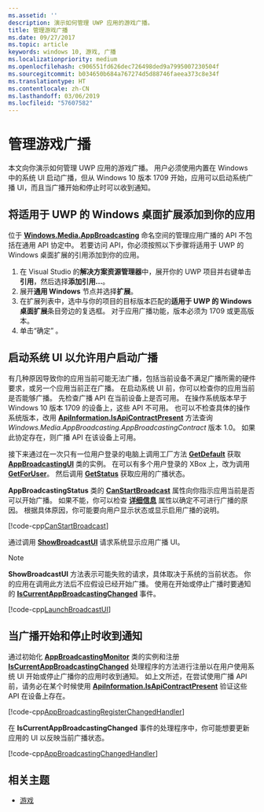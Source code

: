 ```yaml
---
ms.assetid: ''
description: 演示如何管理 UWP 应用的游戏广播。
title: 管理游戏广播
ms.date: 09/27/2017
ms.topic: article
keywords: windows 10, 游戏, 广播
ms.localizationpriority: medium
ms.openlocfilehash: c906551fd626dec726498ded9a7995007230504f
ms.sourcegitcommit: b034650b684a767274d5d88746faeea373c8e34f
ms.translationtype: HT
ms.contentlocale: zh-CN
ms.lasthandoff: 03/06/2019
ms.locfileid: "57607582"
---
```

# <a name="manage-game-broadcasting"></a>管理游戏广播
本文向你演示如何管理 UWP 应用的游戏广播。 用户必须使用内置在 Windows 中的系统 UI 启动广播，但从 Windows 10 版本 1709 开始，应用可以启动系统广播 UI，而且当广播开始和停止时可以收到通知。

## <a name="add-the-windows-desktop-extensions-for-the-uwp-to-your-app"></a>将适用于 UWP 的 Windows 桌面扩展添加到你的应用
位于 **[Windows.Media.AppBroadcasting](https://docs.microsoft.com/uwp/api/windows.media.appbroadcasting)** 命名空间的管理应用广播的 API 不包括在通用 API 协定中。 若要访问 API，你必须按照以下步骤将适用于 UWP 的 Windows 桌面扩展的引用添加到你的应用。

1. 在 Visual Studio 的**解决方案资源管理器**中，展开你的 UWP 项目并右键单击**引用**，然后选择**添加引用...**。 
2. 展开**通用 Windows** 节点并选择**扩展**。
3. 在扩展列表中，选中与你的项目的目标版本匹配的**适用于 UWP 的 Windows 桌面扩展**条目旁边的复选框。 对于应用广播功能，版本必须为 1709 或更高版本。
4. 单击“确定” 。

## <a name="launch-the-system-ui-to-allow-the-user-to-initiate-broadcasting"></a>启动系统 UI 以允许用户启动广播
有几种原因导致你的应用当前可能无法广播，包括当前设备不满足广播所需的硬件要求，或另一个应用当前正在广播。 在启动系统 UI 前，你可以检查你的应用当前是否能够广播。 先检查广播 API 在当前设备上是否可用。 在操作系统版本早于 Windows 10 版本 1709 的设备上，这些 API 不可用。 也可以不检查具体的操作系统版本，改用 **[ApiInformation.IsApiContractPresent](https://docs.microsoft.com/uwp/api/windows.foundation.metadata.apiinformation.isapicontractpresent)** 方法查询 *Windows.Media.AppBroadcasting.AppBroadcastingContract* 版本 1.0。 如果此协定存在，则广播 API 在该设备上可用。

接下来通过在一次只有一位用户登录的电脑上调用工厂方法 **[GetDefault](https://docs.microsoft.com/uwp/api/windows.media.appbroadcasting.appbroadcastingui.GetDefault)** 获取 **[AppBroadcastingUI](https://docs.microsoft.com/uwp/api/windows.media.appbroadcasting.appbroadcastingui)** 类的实例。 在可以有多个用户登录的 XBox 上，改为调用 **[GetForUser](https://docs.microsoft.com/uwp/api/windows.media.appbroadcasting.appbroadcastingui.getforuser)**。 然后调用 **[GetStatus](https://docs.microsoft.com/uwp/api/windows.media.appbroadcasting.appbroadcastingui.GetStatus)** 获取应用的广播状态。

**AppBroadcastingStatus** 类的 **[CanStartBroadcast](https://docs.microsoft.com/uwp/api/windows.media.appbroadcasting.appbroadcastingstatus.CanStartBroadcast)** 属性向你指示应用当前是否可以开始广播。 如果不能，你可以检查 **[详细信息](https://docs.microsoft.com/uwp/api/windows.media.appbroadcasting.appbroadcastingstatus.Details)** 属性以确定不可进行广播的原因。 根据具体原因，你可能要向用户显示状态或显示启用广播的说明。

[!code-cpp[CanStartBroadcast](./code/AppBroadcast/cpp/AppBroadcastExampleApp/App.cpp#SnippetCanStartBroadcast)]

通过调用 **[ShowBroadcastUI](https://docs.microsoft.com/uwp/api/windows.media.appbroadcasting.appbroadcastingui.ShowBroadcastUI)** 请求系统显示应用广播 UI。

> [!NOTE] 
> **ShowBroadcastUI** 方法表示可能失败的请求，具体取决于系统的当前状态。 你的应用在调用此方法后不应假设已经开始广播。 使用在开始或停止广播时要通知的 **[IsCurrentAppBroadcastingChanged](https://docs.microsoft.com/uwp/api/windows.media.appbroadcasting.appbroadcastingmonitor.IsCurrentAppBroadcastingChanged)** 事件。

[!code-cpp[LaunchBroadcastUI](./code/AppBroadcast/cpp/AppBroadcastExampleApp/App.cpp#SnippetLaunchBroadcastUI)]

## <a name="receive-notifications-when-broadcasting-starts-and-stops"></a>当广播开始和停止时收到通知
通过初始化 **[AppBroadcastingMonitor](https://docs.microsoft.com/uwp/api/windows.media.appbroadcasting.appbroadcastingmonitor)** 类的实例和注册 **[IsCurrentAppBroadcastingChanged](https://docs.microsoft.com/uwp/api/windows.media.appbroadcasting.appbroadcastingmonitor.IsCurrentAppBroadcastingChanged)** 处理程序的方法进行注册以在用户使用系统 UI 开始或停止广播你的应用时收到通知。 如上文所述，在尝试使用广播 API 前，请务必在某个时候使用 **[ApiInformation.IsApiContractPresent](https://docs.microsoft.com/uwp/api/windows.foundation.metadata.apiinformation.isapicontractpresent)** 验证这些 API 在设备上存在。 

[!code-cpp[AppBroadcastingRegisterChangedHandler](./code/AppBroadcast/cpp/AppBroadcastExampleApp/App.cpp#SnippetAppBroadcastingRegisterChangedHandler)]

在 **IsCurrentAppBroadcastingChanged** 事件的处理程序中，你可能想要更新应用的 UI 以反映当前广播状态。

[!code-cpp[AppBroadcastingChangedHandler](./code/AppBroadcast/cpp/AppBroadcastExampleApp/App.cpp#SnippetAppBroadcastingChangedHandler)]

## <a name="related-topics"></a>相关主题

* [游戏](index.md)

 

 




